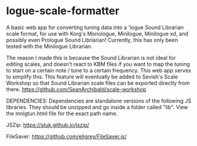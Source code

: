 # logue-scale-formatter
A basic web app for converting tuning data into a 'logue Sound Librarian scale format, for use with Korg's Monologue, Minilogue, Minilogue xd, and possibly even Prologue Sound Libriarian! Currently, this has only been tested with the Minilogue Librarian.

The reason I made this is because the Sound Librarian is not ideal for editing scales, and doesn't react to KBM files if you want to map the tuning to start on a certain note / tune to a certain frequency. This web app serves to simplify this. This feature will eventually be added to Sevish's Scale Workshop so that Sound Librarian scale files can be exported directly from there. https://github.com/SeanArchibald/scale-workshop

DEPENDENCIES:
Dependencies are standalone versions of the following JS libraries. They should be unzipped and go inside a folder called "lib". View the mnlgtun.html file for the exact path name.

JSZip: https://stuk.github.io/jszip/

FileSaver: https://github.com/eligrey/FileSaver.js/
